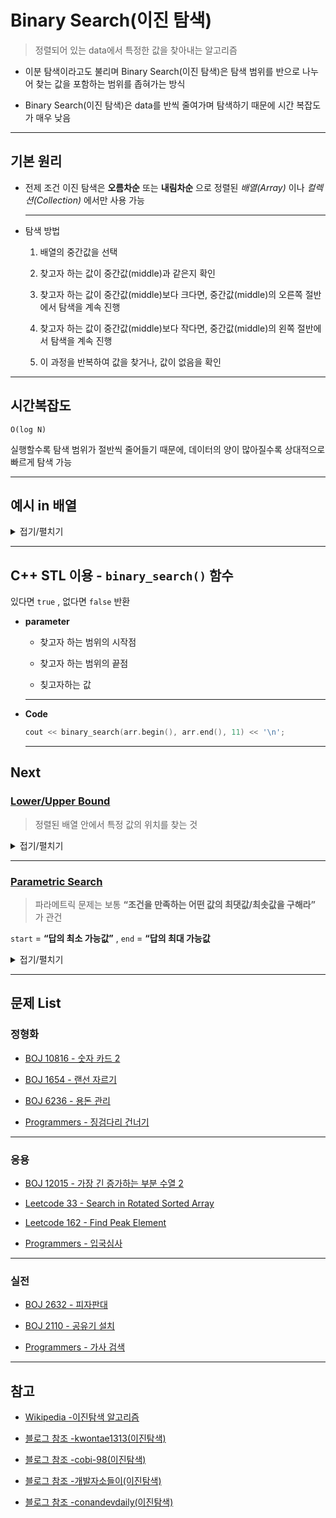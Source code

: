 # Binary Search(이진 탐색)

> 정렬되어 있는 data에서 특정한 값을 찾아내는 알고리즘

- 이분 탐색이라고도 불리며 Binary Search(이진 탐색)은 탐색 범위를 반으로 나누어 찾는 값을 포함하는 범위를 좁혀가는 방식

- Binary Search(이진 탐색)은 data를 반씩 줄여가며 탐색하기 때문에 시간 복잡도가 매우 낮음

---

## 기본 원리

- 전제 조건
  이진 탐색은 **오름차순** 또는 **내림차순** 으로 정렬된 _배열(Array)_ 이나 _컬렉션(Collection)_ 에서만 사용 가능

  ---

- 탐색 방법
  1.  배열의 중간값을 선택

  2.  찾고자 하는 값이 중간값(middle)과 같은지 확인

  3.  찾고자 하는 값이 중간값(middle)보다 크다면, 중간값(middle)의 오른쪽 절반에서 탐색을 계속 진행

  4.  찾고자 하는 값이 중간값(middle)보다 작다면, 중간값(middle)의 왼쪽 절반에서 탐색을 계속 진행

  5.  이 과정을 반복하여 값을 찾거나, 값이 없음을 확인

---

## 시간복잡도

```
O(log N)
```

실행할수록 탐색 범위가 절반씩 줄어들기 때문에, 데이터의 양이 많아질수록 상대적으로 빠르게 탐색 가능

---

## 예시 in 배열

<details>
<summary>접기/펼치기</summary>

_배열 A = [0, 1, 2, 3, 5, 7, 9, 10, 11, 13, 19, 22]에서 숫자 7을 찾는 경우_

- **Recursion**

  ```cpp
  int binary_Search(vector<int> arr, int target, int start, int end)
  {
      if (start > end)
          return -1;

      int mid = (start + end) / 2;

      if (arr[mid] == target)
          return mid;

      if (arr[mid] > target)
          return binary_Search(arr, target, start, mid - 1);
    
      return binary_Search(arr, target, mid + 1, end);
  }
  ```

  ```swift
  func binarySearch_Recursion<T: Comparable>(_ arr: [T], _ target: T, start: Int, end: Int) -> Int? {
      guard start <= end else {
          return nil
      }

      let middle = (start + end) / 2

      if arr[middle] == target {
          return middle
      } else if arr[middle] < target {
          return binarySearch_Recursion(arr, target, start: middle + 1, end: end)
      }

      return binarySearch_Recursion(arr, target, start: start, end: middle - 1)
  }
  ```

  1. 배열의 중간값 -> 9, 그러므로 **9 > 7**이므로 왼쪽 절반 `[0, 1, 2, 3, 5, 7]` 에서 탐색을 계속 진행

  2. 왼쪽 절반의 중간값 -> 2, **2 < 7**이므로 오른쪽 절반 `[3, 5, 7]`에서 탐색을 계속 진행

  3. 중간 값은 5, **5 < 7** 이번에도 오른쪽을 자르면 7 하나만 element로 있으며 해당 값을 찾을 수 있음

  ---

  ```swift
  let A = [0, 1, 2, 3, 5, 7, 9, 10, 11, 13, 19, 22]

  if let i = binarySearch_Recursion(A, 7, start: 0, end: A.count - 1) {
      print("element 7의 index: \(i)") // element 7의 index: 5
  } else {
      print("X")
  }
  ```

  ---

- **Loop**

  ```cpp
  int binary_Search(vector<int> arr, int target)
  {
      int start = 0, end = arr.size() - 1, mid = 0;
    
      while (start <= end)
      {
          mid = (start + end) / 2;

          if (arr[mid] == target)
              break;

          if (arr[mid] > target)
              end = mid - 1;
          else if (arr[mid] < target)
              start = mid + 1;
      }

      return mid;
  }
  ```

  ```swift
  func binarySearch_Loop<T: Comparable>(_ arr: [T], _ target: T, start: Int, end: Int) -> Int?
  {
      var start = start
      var end = end

      while start <= end {
          let middle = (start + end) / 2

          if arr[middle] == target {
              return middle
          } else if arr[middle] < target {
              start = middle + 1
          } else {
              end = middle - 1
          }
      }

      return nil
  }
  ```

  1. 재귀와 비슷하게 해당 값을 비교하고 start와 end 값을 수정 반복으로 찾을 값을 찾아내는 방식

  2. 찾을 값보다 현재 중간값이 작다면 **start = middle + 1**

  3. 찾을 값보다 현재 중간값이 크다면 **end = middle - 1**
  
  4. 이를 찾을 때까지 반복
  
     ---

  ```swift
  if let i = binarySearch_Loop(A, 7, start: 0, end: A.count - 1) {
      print("element 7의 index: \(i)") //element 7의 index: 5

  } else {
      print("X")
  }
  ```

</details>


---

## C++ STL 이용 - `binary_search()` 함수

있다면 `true` , 없다면 `false` 반환

- **parameter**

   - 찾고자 하는 범위의 시작점
   
   - 찾고자 하는 범위의 끝점

   - 칮고자하는 값

   ---

- **Code**

   ```cpp
   cout << binary_search(arr.begin(), arr.end(), 11) << '\n';
   ```

   ---


## Next

### [Lower/Upper Bound](https://github.com/BOLTB0X/DataStructure-Algorithm/blob/main/Algorithm/LowerUpper%20Bound/README.md)

> 정렬된 배열 안에서 특정 값의 위치를 찾는 것


<details>
<summary>접기/펼치기</summary>

- **Lower Bound**

    - `target` 이상이 처음 등장하는 인덱스 반환

    - 배열에서 `target` 미만(`< target`)인 원소 개수

    ---

- **Upper Bound**

    - `target` 초과(`> target`)가 처음 등장하는 인덱스

    - 배열에서 `target` 이하(`≤ target`)인 원소 개수

    ---

- **응용**

    - 배열 안에 특정 값 `target` 이 몇 개인지

        ```
        count(target) = upperBound(target) - lowerBound(target)
        ```

        --- 

    - 배열 안에 `target` 이상 값의 개수

        ```
        >= target 개수 = n - lowerBound(target)
        ```

        --- 

    - 배열 안에 `target` 초과 값의 개수

        ```
        >= target 개수 = n - upperBound(target)
        ```

        --- 

</details>


---

### [Parametric Search](https://github.com/BOLTB0X/DataStructure-Algorithm/blob/main/Algorithm/Parametric%20Search/README.md)


> 파라메트릭 문제는 보통 **“조건을 만족하는 어떤 값의 최댓값/최솟값을 구해라”** 가 관건

`start` = **“답의 최소 가능값”** , `end` = **“답의 최대 가능값**

<details>
<summary>접기/펼치기</summary>

1. 이분 탐색 대상이 **“길이”** 일 때

    *ex.)* [BOJ 2805 - 나무자르기](https://www.acmicpc.net/problem/2805) , [BOJ 1654 - 랜선 자르기](https://www.acmicpc.net/problem/1654)

    - 답은 **“자를 길이”** 

    - 최소: 1 (길이는 0이 될 수 없음)

    - 최대: 입력값 중 최대 길이

    -> 구간: `[1, max(arr)]`

    ---

2. 이분 탐색 대상이 **“값/크기”** 일 때

    *ex.)* [BOJ 2512 - 예산](https://www.acmicpc.net/problem/2512)

    - 답은 **“상한 금액”**

    - 최소: 0 (예산 0일 수도 있음)

    - 최대: 요청 예산의 최댓값

    -> 구간: `[0, max(requests)]`

    ---

3. 이분 탐색 대상이 **“시간/일수”** 일 때

    *ex.)* [BOJ 2343 - 기타 레슨](https://www.acmicpc.net/problem/2343) , [BOJ 6236 - 용돈 관리](https://www.acmicpc.net/problem/6236)


    - 답은 **“필요한 일수/용량/시간”**

    - 최소: max(한 요소) (최소한 가장 큰 단위는 감당해야 함)

    - 최대: 전체 합 (모두 한 번에 처리하는 경우)

    -> 구간: `[max(arr), sum(arr)]`

    ---

- **길이 문제** : `[1, max]`

- **상한/값 문제** : `[0, max]`

- **시간/용량 문제** : `[max(arr), sum(arr)]`


</details>

---


## 문제 List

### 정형화

- [BOJ 10816 - 숫자 카드 2](https://www.acmicpc.net/problem/10816)

- [BOJ 1654 - 랜선 자르기](https://www.acmicpc.net/problem/1654)

- [BOJ 6236 - 용돈 관리](https://www.acmicpc.net/problem/6236)

- [Programmers - 징검다리 건너기](https://school.programmers.co.kr/learn/courses/30/lessons/64062)

---

### 응용

- [BOJ 12015 - 가장 긴 증가하는 부분 수열 2](https://www.acmicpc.net/problem/12015)

- [Leetcode 33 - Search in Rotated Sorted Array](https://leetcode.com/problems/search-in-rotated-sorted-array/description/)

- [Leetcode 162 - Find Peak Element](https://leetcode.com/problems/find-peak-element/description/)

- [Programmers - 입국심사](https://school.programmers.co.kr/learn/courses/30/lessons/43238)

---

### 실전

- [BOJ 2632 - 피자판대](https://www.acmicpc.net/problem/2632)

- [BOJ 2110 - 공유기 설치](https://www.acmicpc.net/problem/2110)

- [Programmers - 가사 검색](https://school.programmers.co.kr/learn/courses/30/lessons/60060)

---

## 참고

- [Wikipedia -이진탐색 알고리즘](https://ko.wikipedia.org/wiki/%EC%9D%B4%EC%A7%84_%EA%B2%80%EC%83%89_%EC%95%8C%EA%B3%A0%EB%A6%AC%EC%A6%98)

- [블로그 참조 -kwontae1313(이진탐색)](https://velog.io/@kwontae1313/%EC%9D%B4%EC%A7%84-%ED%83%90%EC%83%89Binary-Search-%EC%95%8C%EA%B3%A0%EB%A6%AC%EC%A6%98-%EA%B0%9C%EB%85%90)

- [블로그 참조 -cobi-98(이진탐색)](https://cobi-98.tistory.com/43#google_vignette)

- [블로그 참조 -개발자소들이(이진탐색)](https://babbab2.tistory.com/104)

- [블로그 참조 -conandevdaily(이진탐색)](https://conandevdaily.tistory.com/47)
